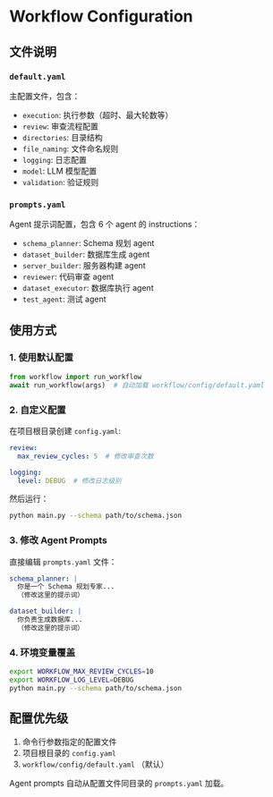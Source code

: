 # Workflow Configuration

## 文件说明

### `default.yaml`
主配置文件，包含：
- `execution`: 执行参数（超时、最大轮数等）
- `review`: 审查流程配置
- `directories`: 目录结构
- `file_naming`: 文件命名规则
- `logging`: 日志配置
- `model`: LLM 模型配置
- `validation`: 验证规则

### `prompts.yaml`
Agent 提示词配置，包含 6 个 agent 的 instructions：
- `schema_planner`: Schema 规划 agent
- `dataset_builder`: 数据库生成 agent
- `server_builder`: 服务器构建 agent
- `reviewer`: 代码审查 agent
- `dataset_executor`: 数据库执行 agent
- `test_agent`: 测试 agent

## 使用方式

### 1. 使用默认配置
```python
from workflow import run_workflow
await run_workflow(args)  # 自动加载 workflow/config/default.yaml
```

### 2. 自定义配置
在项目根目录创建 `config.yaml`:
```yaml
review:
  max_review_cycles: 5  # 修改审查次数

logging:
  level: DEBUG  # 修改日志级别
```

然后运行：
```bash
python main.py --schema path/to/schema.json
```

### 3. 修改 Agent Prompts
直接编辑 `prompts.yaml` 文件：
```yaml
schema_planner: |
  你是一个 Schema 规划专家...
  （修改这里的提示词）

dataset_builder: |
  你负责生成数据库...
  （修改这里的提示词）
```

### 4. 环境变量覆盖
```bash
export WORKFLOW_MAX_REVIEW_CYCLES=10
export WORKFLOW_LOG_LEVEL=DEBUG
python main.py --schema path/to/schema.json
```

## 配置优先级

1. 命令行参数指定的配置文件
2. 项目根目录的 `config.yaml`
3. `workflow/config/default.yaml` （默认）

Agent prompts 自动从配置文件同目录的 `prompts.yaml` 加载。

